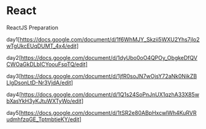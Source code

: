 # React
ReactJS Preparation

day1[https://docs.google.com/document/d/1f6WhMJY_Skzii5WXU2Yhs7jlo2wTgUkcEUqDUMT_4x4/edit]

day2[https://docs.google.com/document/d/1dyUbo0oO4QPOy_ObgkeDfQVCWOaGkDLbICYoouFspTQ/edit]

day3[https://docs.google.com/document/d/1jfR0soJN7wOjsY72aNk0NikZBLlgDsonLtD-Nr3VjdA/edit]

day4[https://docs.google.com/document/d/1Q1s24SoPnJnUX1qzhA33X85wbXasYkH3yKJtuWXTyWo/edit]

day5[https://docs.google.com/document/d/1tSR2e80ABpHxcwlWh4KuRVRudmhfzqGE_TptmbtieKY/edit]
